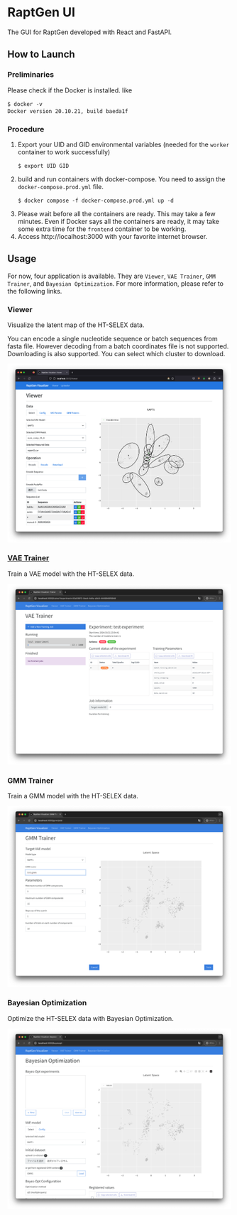 # RaptGen UI

The GUI for RaptGen developed with React and FastAPI.

## How to Launch

### Preliminaries

Please check if the Docker is installed. like

```shell
$ docker -v
Docker version 20.10.21, build baeda1f
```

### Procedure

1. Export your UID and GID environmental variables (needed for the `worker` container to work successfully)
   ```shell
   $ export UID GID
   ```
2. build and run containers with docker-compose. You need to assign the `docker-compose.prod.yml` file.
   ```shell
   $ docker compose -f docker-compose.prod.yml up -d
   ```
3. Please wait before all the containers are ready. This may take a few minutes. Even if Docker says all the containers are ready, it may take some extra time for the `frontend` container to be working.
4. Access http://localhost:3000 with your favorite internet browser.

## Usage

For now, four application is available. They are `Viewer`, `VAE Trainer`, `GMM Trainer`, and `Bayesian Optimization`. For more information, please refer to the following links.

### Viewer

Visualize the latent map of the HT-SELEX data.

You can encode a single nucleotide sequence or batch sequences from fasta file. However decoding from a batch coordinates file is not supported.
Downloading is also supported. You can select which cluster to download.

![View of Viewer](docs/images/viewer.png)

### [VAE Trainer](docs/VAE_Trainer.md)

Train a VAE model with the HT-SELEX data. 

![VAE Trainer View](docs/images/vae_trainer.png)

### GMM Trainer

Train a GMM model with the HT-SELEX data.

![GMM Trainer View](docs/images/gmm.png)

### Bayesian Optimization

Optimize the HT-SELEX data with Bayesian Optimization.

![Bayesian Optimization View](docs/images/bo.png)